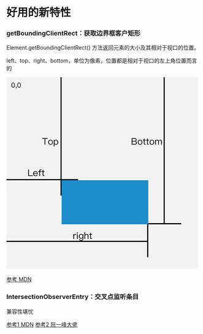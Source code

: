 # 好用的新特性


### getBoundingClientRect：获取边界框客户矩形

Element.getBoundingClientRect() 方法返回元素的大小及其相对于视口的位置。

left、top、right、bottom，单位为像素，位置都是相对于视口的左上角位置而言的

![bounding](/md/img/bounding.png)

[参考 MDN](https://developer.mozilla.org/zh-CN/docs/Web/API/Element/getBoundingClientRect)



### IntersectionObserverEntry：交叉点监听条目

兼容性堪忧

[参考1 MDN](https://developer.mozilla.org/zh-CN/docs/Web/API/IntersectionObserverEntry)
[参考2 阮一峰大佬](http://www.ruanyifeng.com/blog/2016/11/intersectionobserver_api.html)